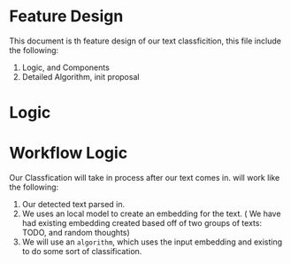 # Feature Design
This document is th feature design of our text classficition, this file include the following:
1. Logic, and Components
2. Detailed Algorithm, init proposal

# Logic
# Workflow Logic
Our Classfication will take in process after our text comes in.
will work like the following:
1. Our detected text parsed in.
2. We uses an local model to create an embedding for the text.
( We have had existing embedding created based off of two groups of texts: TODO, and random thoughts)
3. We will use an `algorithm`, which uses the input embedding and existing to do some sort of classification.